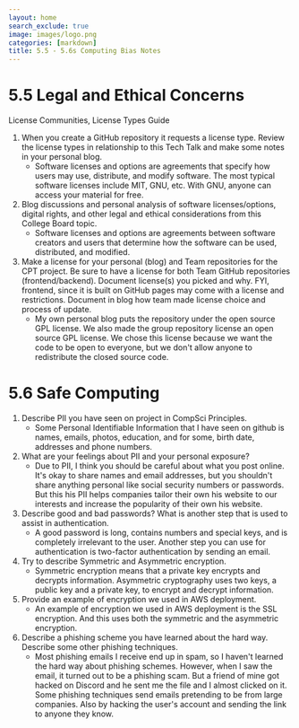 ```yaml
---
layout: home
search_exclude: true
image: images/logo.png
categories: [markdown]
title: 5.5 - 5.6s Computing Bias Notes
---
```


# 5.5 Legal and Ethical Concerns
License Communities, License Types Guide
1. When you create a GitHub repository it requests a license type. Review the license types in relationship to this Tech Talk and make some notes in your personal blog.
    - Software licenses and options are agreements that specify how users may use, distribute, and modify software. The most typical software licenses include MIT, GNU, etc. With GNU, anyone can access your material for free.  
2. Blog discussions and personal analysis of software licenses/options, digital rights, and other legal and ethical considerations from this College Board topic.  
    - Software licenses and options are agreements between software creators and users that determine how the software can be used, distributed, and modified. 
3. Make a license for your personal (blog) and Team repositories for the CPT project. Be sure to have a license for both Team GitHub repositories (frontend/backend). Document license(s) you picked and why. FYI, frontend, since it is built on GitHub pages may come with a license and restrictions. Document in blog how team made license choice and process of update.
    - My own personal blog puts the repository under the open source GPL license. We also made the group repository license an open source GPL license. We chose this license because we want the code to be open to everyone, but we don't allow anyone to redistribute the closed source code.  
# 5.6 Safe Computing
1. Describe PII you have seen on project in CompSci Principles.
    - Some Personal Identifiable Information that I have seen on github is  names, emails, photos, education, and for some, birth date, addresses and phone numbers.
2. What are your feelings about PII and your personal exposure?
    - Due to PII, I think you should be careful about what you post online. It's okay to share names and email addresses, but you shouldn't share anything personal like social security numbers or passwords. But this his PII helps companies tailor their own his website to our interests and increase the popularity of their own his website. 
3. Describe good and bad passwords? What is another step that is used to assist in authentication.
    - A good password is long, contains numbers and special keys, and is completely irrelevant to the user. Another step you can use for authentication is two-factor authentication by sending an email.  
4. Try to describe Symmetric and Asymmetric encryption.
    - Symmetric encryption means that a private key encrypts and decrypts information. Asymmetric cryptography uses two keys, a public key and a private key, to encrypt and decrypt information.  
5. Provide an example of encryption we used in AWS deployment.
    - An example of encryption we used in AWS deployment is the SSL encryption. And this uses both the symmetric and the asymmetric encryption.
6. Describe a phishing scheme you have learned about the hard way. Describe some other phishing techniques.
    - Most phishing emails I receive end up in spam, so I haven't learned the hard way about phishing schemes. However, when I saw the email, it turned out to be a phishing scam. But a friend of mine got hacked on Discord and he sent me the file and I almost clicked on it. Some phishing techniques send emails pretending to be from large companies. Also by hacking the user's account and sending the link to anyone they know.  